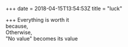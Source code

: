 +++
date = 2018-04-15T13:54:53Z
title = "luck"

+++ 
Everything is worth it   
because,   
Otherwise,     
"No value" becomes its value